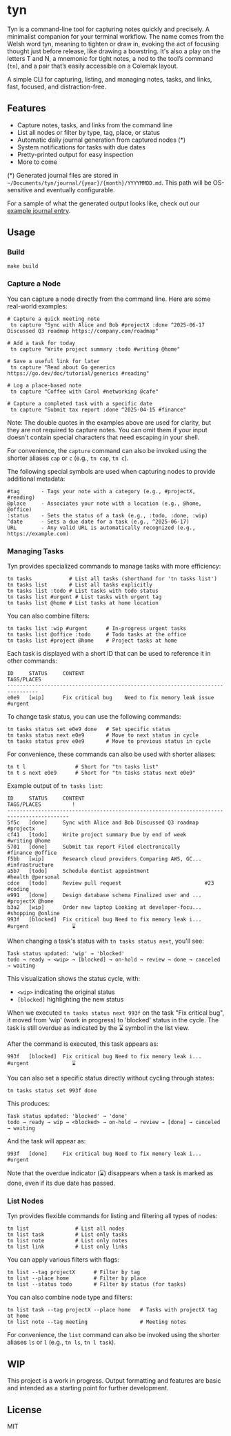 # tyn

Tyn is a command-line tool for capturing notes quickly and precisely. A minimalist companion for your terminal workflow. The name comes from the Welsh word tyn, meaning to tighten or draw in, evoking the act of focusing thought just before release, like drawing a bowstring. It's also a play on the letters T and N, a mnemonic for tight notes, a nod to the tool’s command (`tn`), and a pair that’s easily accessible on a Colemak layout.

A simple CLI for capturing, listing, and managing notes, tasks, and links, fast, focused, and distraction-free.

## Features
- Capture notes, tasks, and links from the command line
- List all nodes or filter by type, tag, place, or status
- Automatic daily journal generation from captured nodes (*)
- System notifications for tasks with due dates
- Pretty-printed output for easy inspection
- More to come

(*) Generated journal files are stored in `~/Documents/tyn/journal/{year}/{month}/YYYYMMDD.md`. This path will be OS-sensitive and eventually configurable.

For a sample of what the generated output looks like, check out our [example journal entry](docs/examples/20250619.md).

## Usage

### Build

```
make build
```

### Capture a Node

You can capture a node directly from the command line. Here are some real-world examples:

```
# Capture a quick meeting note
 tn capture "Sync with Alice and Bob #projectX :done ^2025-06-17 Discussed Q3 roadmap https://company.com/roadmap"

# Add a task for today
 tn capture "Write project summary :todo #writing @home"

# Save a useful link for later
 tn capture "Read about Go generics https://go.dev/doc/tutorial/generics #reading"

# Log a place-based note
 tn capture "Coffee with Carol #networking @cafe"

# Capture a completed task with a specific date
 tn capture "Submit tax report :done ^2025-04-15 #finance"
```

Note: The double quotes in the examples above are used for clarity, but they are not required to capture notes. You can omit them if your input doesn't contain special characters that need escaping in your shell.

For convenience, the `capture` command can also be invoked using the shorter aliases `cap` or `c` (e.g., `tn cap`, `tn c`).

The following special symbols are used when capturing nodes to provide additional metadata:

```
#tag       - Tags your note with a category (e.g., #projectX, #reading)
@place     - Associates your note with a location (e.g., @home, @office)
:status    - Sets the status of a task (e.g., :todo, :done, :wip)
^date      - Sets a due date for a task (e.g., ^2025-06-17)
URL        - Any valid URL is automatically recognized (e.g., https://example.com)
```

### Managing Tasks

Tyn provides specialized commands to manage tasks with more efficiency:

```
tn tasks            # List all tasks (shorthand for 'tn tasks list')
tn tasks list       # List all tasks explicitly
tn tasks list :todo # List tasks with todo status
tn tasks list #urgent # List tasks with urgent tag
tn tasks list @home # List tasks at home location
```

You can also combine filters:

```
tn tasks list :wip #urgent      # In-progress urgent tasks
tn tasks list @office :todo     # Todo tasks at the office
tn tasks list #project @home    # Project tasks at home
```

Each task is displayed with a short ID that can be used to reference it in other commands:

```
ID     STATUS     CONTENT                                            TAGS/PLACES
--------------------------------------------------------------------------------
e0e9   [wip]      Fix critical bug    Need to fix memory leak issue  #urgent
```

To change task status, you can use the following commands:

```
tn tasks status set e0e9 done   # Set specific status
tn tasks status next e0e9       # Move to next status in cycle
tn tasks status prev e0e9       # Move to previous status in cycle
```

For convenience, these commands can also be used with shorter aliases:

```
tn t l                # Short for "tn tasks list"
tn t s next e0e9      # Short for "tn tasks status next e0e9"
```

Example output of `tn tasks list`:

```
ID     STATUS     CONTENT                                       TAGS/PLACES          !
------------------------------------------------------------------------------------------
5f5c   [done]     Sync with Alice and Bob Discussed Q3 roadmap  #projectx             
cf41   [todo]     Write project summary Due by end of week      #writing @home        
5701   [done]     Submit tax report Filed electronically        #finance @office      
f5bb   [wip]      Research cloud providers Comparing AWS, GC... #infrastructure       
a5b7   [todo]     Schedule dentist appointment                  #health @personal     
cdce   [todo]     Review pull request                           #23 #coding           
e991   [done]     Design database schema Finalized user and ... #projectX @home       
b3a2   [wip]      Order new laptop Looking at developer-focu... #shopping @online     
993f   [blocked]  Fix critical bug Need to fix memory leak i... #urgent              ⌛
```

When changing a task's status with `tn tasks status next`, you'll see:

```
Task status updated: 'wip' → 'blocked'
todo → ready → <wip> → [blocked] → on-hold → review → done → canceled → waiting
```

This visualization shows the status cycle, with:
- `<wip>` indicating the original status
- `[blocked]` highlighting the new status

When we executed `tn tasks status next 993f` on the task "Fix critical bug", it moved from 'wip' (work in progress) to 'blocked' status in the cycle. The task is still overdue as indicated by the ⌛ symbol in the list view.

After the command is executed, this task appears as:

```
993f   [blocked]  Fix critical bug Need to fix memory leak i... #urgent              ⌛
```

You can also set a specific status directly without cycling through states:

```
tn tasks status set 993f done
```

This produces:

```
Task status updated: 'blocked' → 'done'
todo → ready → wip → <blocked> → on-hold → review → [done] → canceled → waiting
```

And the task will appear as:

```
993f   [done]     Fix critical bug Need to fix memory leak i... #urgent
```

Note that the overdue indicator (⌛) disappears when a task is marked as done, even if its due date has passed.

### List Nodes

Tyn provides flexible commands for listing and filtering all types of nodes:

```
tn list               # List all nodes
tn list task          # List only tasks
tn list note          # List only notes
tn list link          # List only links
```

You can apply various filters with flags:

```
tn list --tag projectX      # Filter by tag
tn list --place home        # Filter by place
tn list --status todo       # Filter by status (for tasks)
```

You can also combine node type and filters:

```
tn list task --tag projectX --place home   # Tasks with projectX tag at home
tn list note --tag meeting                 # Meeting notes
```

For convenience, the `list` command can also be invoked using the shorter aliases `ls` or `l` (e.g., `tn ls`, `tn l task`).

## WIP
This project is a work in progress. Output formatting and features are basic and intended as a starting point for further development.

## License
MIT
